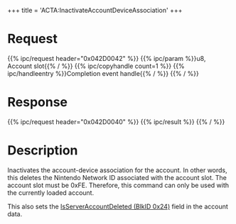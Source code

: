 +++
title = 'ACTA:InactivateAccountDeviceAssociation'
+++

# Request

{{% ipc/request header="0x042D0042" %}}
{{% ipc/param %}}u8, Account slot{{% / %}}
{{% ipc/copyhandle count=1 %}}
{{% ipc/handleentry %}}Completion event handle{{% / %}}
{{% / %}}

# Response

{{% ipc/request header="0x042D0040" %}}
{{% ipc/result %}}
{{% / %}}

# Description

Inactivates the account-device association for the account. In other words, this deletes the Nintendo Network ID associated with the account slot. The account slot must be 0xFE. Therefore, this command can only be used with the currently loaded account.

This also sets the [IsServerAccountDeleted (BlkID 0x24)](ACT_Services#datablocks "wikilink") field in the account data.

